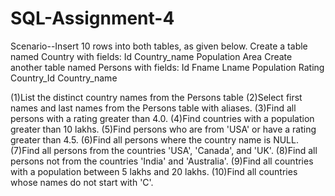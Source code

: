 # SQL-Assignment-4
Scenario--Insert 10 rows into both tables, as given below. Create a table named Country with fields: Id Country_name Population Area Create another table named Persons with fields: Id Fname Lname Population Rating Country_Id Country_name
 
(1)List the distinct country names from the Persons table
(2)Select first names and last names from the Persons table with aliases.
(3)Find all persons with a rating greater than 4.0.
(4)Find countries with a population greater than 10 lakhs.
(5)Find persons who are from 'USA' or have a rating greater than 4.5.
(6)Find all persons where the country name is NULL.
(7)Find all persons from the countries 'USA', 'Canada', and 'UK'.
(8)Find all persons not from the countries 'India' and 'Australia'.
(9)Find all countries with a population between 5 lakhs and 20 lakhs.
(10)Find all countries whose names do not start with 'C'.
